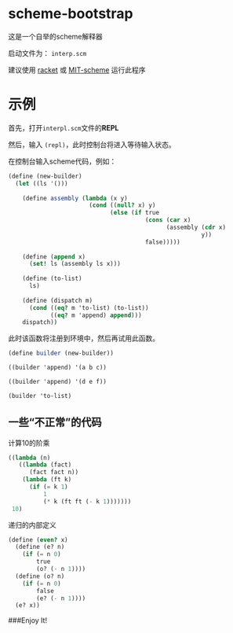 # scheme-bootstrap

这是一个自举的scheme解释器

启动文件为： `interp.scm`

建议使用 [racket](http://racket-lang.org/) 或 [MIT-scheme](http://www.gnu.org/software/mit-scheme/) 运行此程序


# 示例

首先，打开`interpl.scm`文件的**REPL**

然后，输入 `(repl)`，此时控制台将进入等待输入状态。

在控制台输入scheme代码，例如：

```scheme
(define (new-builder)
  (let ((ls '()))
    
    (define assembly (lambda (x y)
                       (cond ((null? x) y)
                             (else (if true
                                       (cons (car x)
                                             (assembly (cdr x)
                                                       y))
                                       false)))))
    
    (define (append x)
      (set! ls (assembly ls x)))
    
    (define (to-list)
      ls)
    
    (define (dispatch m)
      (cond ((eq? m 'to-list) (to-list))
            ((eq? m 'append) append)))
    dispatch))
```

此时该函数将注册到环境中，然后再试用此函数。

```scheme
(define builder (new-builder))

((builder 'append) '(a b c))

((builder 'append) '(d e f))

(builder 'to-list)
```

## 一些“不正常”的代码

计算10的阶乘

```scheme
((lambda (n)
   ((lambda (fact)
      (fact fact n))
    (lambda (ft k)
      (if (= k 1)
          1
          (* k (ft ft (- k 1)))))))
 10)
```

递归的内部定义
```scheme
(define (even? x)
  (define (e? n)
    (if (= n 0)
        true
        (o? (- n 1))))
  (define (o? n)
    (if (= n 0)
        false
        (e? (- n 1))))
  (e? x))
```

###Enjoy It!
